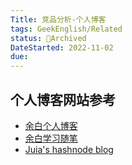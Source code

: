 ```yaml
---
Title: 竞品分析-个人博客
tags: GeekEnglish/Related
status: 🔵Archived
DateStarted: 2022-11-02
due:
---
```


## 个人博客网站参考

- [余白个人博客](https://www.vipyubai.top/)
- [余白学习随笔](https://www.vipyubai.top/)
- [Juia's hashnode blog](https://yuridevat.hashnode.dev/)
